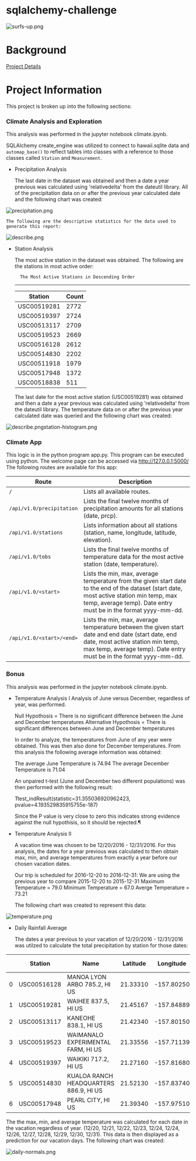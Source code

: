 # sqlalchemy-challenge
![surfs-up.png](Images/surfs-up.png)

# Background
[Project Details](project_instructions_README.md)

# Project Information
This project is broken up into the following sections:
### Climate Analysis and Exploration
This analysis was performed in the jupyter notebook climate.ipynb.

SQLAlchemy create_engine was utilized to connect to hawaii.sqlite data and `automap_base()` to reflect tables into classes with a reference to those classes called `Station` and `Measurement`.
    
* Precipitation Analysis

    The last date in the dataset was obtained and then a date a year previous was calculated using 'relativedelta' from the dateutil library.  All of the precipitation data on or after the previous year calculated date and the following chart was created:
      
![precipitation.png](Images/precipitation.png)
    
    The following are the descriptive statistics for the data used to generate this report:

![describe.png](Images/describe.png)    
  
* Station Analysis
    
    The most active station in the dataset was obtained.   The following are the stations in most active order:
    
        The Most Active Stations in Descending Order
    --------------------------------------------
    |  Station   |Count|
    |----------- |-----|
    |USC00519281 |2772 |
    |USC00519397 |2724 |
    |USC00513117 |2709 |
    |USC00519523 |2669 |
    |USC00516128 |2612 |
    |USC00514830 |2202 |
    |USC00511918 |1979 |
    |USC00517948 |1372 |
    |USC00518838 | 511 |

    
    The last date for the most active station (USC00519281) was obtained and then a date a year previous was calculated using 'relativedelta' from the dateutil library. The temperature data on or after the previous year calculated date was queried and the following chart was created:


![describe.pngstation-histogram.png](Images/station-histogram.png)    
  

### Climate App
This logic is in the python program app.py.   This program can be executed using python. The welcome page can be accessed via http://127.0.0.1:5000/
The following routes are available for this app:
    
| Route                               | Description    
| ----------------------------------- |-------------------- |
|  `/`                                | Lists all available routes.  | 
| `/api/v1.0/precipitation`           | Lists the final twelve months of precipitation amounts for all stations (date, prcp).|
| `/api/v1.0/stations`                | Lists information about all stations (station, name, longitude, latitude, elevation). |
| `/api/v1.0/tobs`                    | Lists the final twelve months of temperature data for the most active station (date, temperature). |
| `/api/v1.0/<start>`                 | Lists the min, max, average temperature from the given start date to the end of the dataset (start date, most active station min temp, max temp, average temp).  Date entry must be in the format yyyy-mm-dd. |
| `/api/v1.0/<start>/<end>`           | Lists the min, max, average temperature between the given start date and end date (start date, end date, most active station min temp, max temp, average temp).  Date entry must be in the format yyyy-mm-dd.  |



### Bonus
This analysis was performed in the jupyter notebook climate.ipynb. 

* Temperature Analysis I
    Analysis of June versus December, regardless of year, was performed.

    Null Hypothosis = There is no significant difference between the June and December temperatures 
    Alternative Hypothosis = There is significant differences between June and December temperatures

    In order to analyze, the temperatures from June of any year were obtained.  This was then also done for December temperatures.   From this analysis the following average information was obtained:

    The average June Temperature is 74.94
    The average December Temperature is 71.04

    An unpaired t-test (June and December two different populations) was then performed with the following result:

    Ttest_indResult(statistic=31.355036920962423, pvalue=4.193529835915755e-187)

    Since the P value is very close to zero this indicates strong evidence against the null hypothisis, so it should be rejected.¶

* Temperature Analysis II

    A vacation time was chosen to be 12/20/2016 - 12/31/2016.   For this analysis, the dates for a year previous was calculated to then obtain max, min, and average temperatures from exactly a year before our chosen vacation dates.

    Our trip is scheduled for 2016-12-20 to 2016-12-31:
    We are using the previous year to compare 2015-12-20 to 2015-12-31
    Maximum Temperature = 79.0
    Minimum Temperature = 67.0
    Averge Temperature  = 73.21

    The following chart was created to represent this data:

![temperature.png](Images/temperature.png)  

* Daily Rainfall Average

    The dates a year previous to your vacation of 12/20/2016 - 12/31/2016 was utilzed to calculate the total precipitation by station for those dates:

 |   	|Station	|Name	|Latitude	|Longitude	|Elevation	|Total Precipitation|
 |------|-----------|-------|-----------|-----------|-----------|-------------------|
|0	|USC00516128	|MANOA LYON ARBO 785.2, HI US	|21.33310	|-157.80250	|152.4	|6.34|
|1	|USC00519281	|WAIHEE 837.5, HI US	|21.45167	|-157.84889	|32.9	|3.03|
|2	|USC00513117	|KANEOHE 838.1, HI US	|21.42340	|-157.80150	|14.6	|1.91|
|3	|USC00519523	|WAIMANALO EXPERIMENTAL FARM, HI US	|21.33556	|-157.71139	|19.5	|0.96|
|4	|USC00519397	|WAIKIKI 717.2, HI US	|21.27160	|-157.81680	|3.0	|0.50|
|5	|USC00514830	|KUALOA RANCH HEADQUARTERS 886.9, HI US	|21.52130	|-157.83740	|7.0	|0.45|
|6	|USC00517948	|PEARL CITY, HI US	|21.39340	|-157.97510	|11.9	|0.00|


The the max, min, and average temperature was calculated for each date in the vacation regardless of year. (12/20, 12/21, 12/22, 12/23, 12/24, 12/24, 12/26, 12/27, 12/28, 12/29, 12/30, 12/31).  This data is then displayed as a prediction for our vacation days.  The following chart was created:

![daily-normals.png](Images/daily-normals.png)  